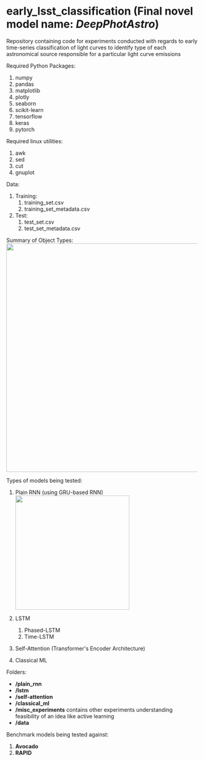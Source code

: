 # early_lsst_classification (Final novel model name: *DeepPhotAstro*)
Repository containing code for experiments conducted with regards to early time-series classification of light curves to identify type of each astronomical source responsible for a particular light curve emissions


Required Python Packages:
1. numpy
2. pandas
3. matplotlib
4. plotly
5. seaborn
6. scikit-learn
7. tensorflow
8. keras
9. pytorch


Required linux utilities:
1. awk
2. sed
3. cut
4. gnuplot


Data:
1. Training:
   1. training_set.csv
   2. training_set_metadata.csv
2. Test:
   1. test_set.csv
   2. test_set_metadata.csv


Summary of Object Types:<br/>
<img src="https://github.com/abinashsinha330/early_lsst_classification/blob/master/data_summary.png" width=600 align='middle'>


Types of models being tested:
1. Plain RNN (using GRU-based RNN)
   <img src="https://github.com/abinashsinha330/early_lsst_classification/blob/master/plain_rnn/model.png" width=300 align='middle'>

2. LSTM
   1. Phased-LSTM
   2. Time-LSTM
3. Self-Attention (Transformer's Encoder Architecture)
4. Classical ML


Folders:
- **/plain_rnn**
- **/lstm**
- **/self-attention**
- **/classical_ml**
- **/misc_experiments** contains other experiments understanding feasibility of an idea like active learning
- **/data**


Benchmark models being tested against:
1. **Avocado**
2. **RAPID**
